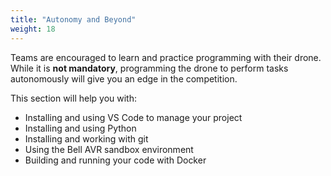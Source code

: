 ```yaml
---
title: "Autonomy and Beyond"
weight: 18
---
```


Teams are encouraged to learn and practice programming with their drone. While it is
**not mandatory**, programming the drone to perform tasks autonomously will give you an
edge in the competition.

This section will help you with:

- Installing and using VS Code to manage your project
- Installing and using Python
- Installing and working with git
- Using the Bell AVR sandbox environment
- Building and running your code with Docker

